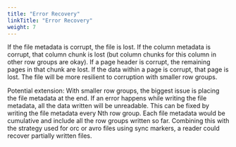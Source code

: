 ```yaml
---
title: "Error Recovery"
linkTitle: "Error Recovery"
weight: 7
---
```

If the file metadata is corrupt, the file is lost. If the column metadata is corrupt, that column chunk is lost (but column chunks for this column in other row groups are okay). If a page header is corrupt, the remaining pages in that chunk are lost. If the data within a page is corrupt, that page is lost. The file will be more resilient to corruption with smaller row groups.

Potential extension: With smaller row groups, the biggest issue is placing the file metadata at the end. If an error happens while writing the file metadata, all the data written will be unreadable. This can be fixed by writing the file metadata every Nth row group. Each file metadata would be cumulative and include all the row groups written so far. Combining this with the strategy used for orc or avro files using sync markers, a reader could recover partially written files.
